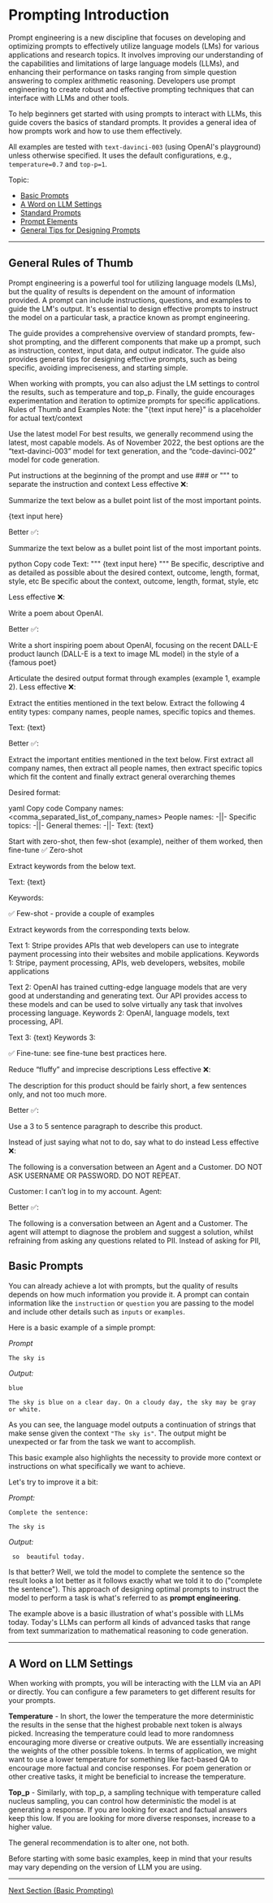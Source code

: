 # Prompting Introduction

Prompt engineering is a new discipline that focuses on developing and optimizing prompts to effectively utilize language models (LMs) for various applications and research topics. It involves improving our understanding of the capabilities and limitations of large language models (LLMs), and enhancing their performance on tasks ranging from simple question answering to complex arithmetic reasoning. Developers use prompt engineering to create robust and effective prompting techniques that can interface with LLMs and other tools.

To help beginners get started with using prompts to interact with LLMs, this guide covers the basics of standard prompts. It provides a general idea of how prompts work and how to use them effectively.

All examples are tested with `text-davinci-003` (using OpenAI's playground) unless otherwise specified. It uses the default configurations, e.g., `temperature=0.7` and `top-p=1`.

Topic:
- [Basic Prompts](#basic-prompts)
- [A Word on LLM Settings](#a-word-on-llm-settings)
- [Standard Prompts](#standard-prompts)
- [Prompt Elements](#elements-of-a-prompt)
- [General Tips for Designing Prompts](#general-tips-for-designing-prompts)

---
## General Rules of Thumb 

Prompt engineering is a powerful tool for utilizing language models (LMs), but the quality of results is dependent on the amount of information provided. A prompt can include instructions, questions, and examples to guide the LM's output. It's essential to design effective prompts to instruct the model on a particular task, a practice known as prompt engineering.

The guide provides a comprehensive overview of standard prompts, few-shot prompting, and the different components that make up a prompt, such as instruction, context, input data, and output indicator. The guide also provides general tips for designing effective prompts, such as being specific, avoiding impreciseness, and starting simple.

When working with prompts, you can also adjust the LM settings to control the results, such as temperature and top_p. Finally, the guide encourages experimentation and iteration to optimize prompts for specific applications.
Rules of Thumb and Examples
Note: the "{text input here}" is a placeholder for actual text/context

Use the latest model
For best results, we generally recommend using the latest, most capable models. As of November 2022, the best options are the “text-davinci-003” model for text generation, and the “code-davinci-002” model for code generation.

Put instructions at the beginning of the prompt and use ### or """ to separate the instruction and context
Less effective ❌:

Summarize the text below as a bullet point list of the most important points.

{text input here}

Better ✅:

Summarize the text below as a bullet point list of the most important points.

python
Copy code
Text: """
{text input here}
"""
Be specific, descriptive and as detailed as possible about the desired context, outcome, length, format, style, etc
Be specific about the context, outcome, length, format, style, etc

Less effective ❌:

Write a poem about OpenAI.

Better ✅:

Write a short inspiring poem about OpenAI, focusing on the recent DALL-E product launch (DALL-E is a text to image ML model) in the style of a {famous poet}

Articulate the desired output format through examples (example 1, example 2).
Less effective ❌:

Extract the entities mentioned in the text below. Extract the following 4 entity types: company names, people names, specific topics and themes.

Text: {text}

Better ✅:

Extract the important entities mentioned in the text below. First extract all company names, then extract all people names, then extract specific topics which fit the content and finally extract general overarching themes

Desired format:

yaml
Copy code
Company names: <comma_separated_list_of_company_names>
People names: -||-
Specific topics: -||-
General themes: -||-
Text: {text}

Start with zero-shot, then few-shot (example), neither of them worked, then fine-tune
✅ Zero-shot

Extract keywords from the below text.

Text: {text}

Keywords:

✅ Few-shot - provide a couple of examples

Extract keywords from the corresponding texts below.

Text 1: Stripe provides APIs that web developers can use to integrate payment processing into their websites and mobile applications.
Keywords 1: Stripe, payment processing, APIs, web developers, websites, mobile applications

Text 2: OpenAI has trained cutting-edge language models that are very good at understanding and generating text. Our API provides access to these models and can be used to solve virtually any task that involves processing language.
Keywords 2: OpenAI, language models, text processing, API.

Text 3: {text}
Keywords 3:

✅ Fine-tune: see fine-tune best practices here.

Reduce “fluffy” and imprecise descriptions
Less effective ❌:

The description for this product should be fairly short, a few sentences only, and not too much more.

Better ✅:

Use a 3 to 5 sentence paragraph to describe this product.

Instead of just saying what not to do, say what to do instead
Less effective ❌:

The following is a conversation between an Agent and a Customer. DO NOT ASK USERNAME OR PASSWORD. DO NOT REPEAT.

Customer: I can’t log in to my account.
Agent:

Better ✅:

The following is a conversation between an Agent and a Customer. The agent will attempt to diagnose the problem and suggest a solution, whilst refraining from asking any questions related to PII. Instead of asking for PII,
## Basic Prompts

You can already achieve a lot with prompts, but the quality of results depends on how much information you provide it. A prompt can contain information like the `instruction` or `question` you are passing to the model and include other details such as `inputs` or `examples`. 

Here is a basic example of a simple prompt:

*Prompt*
```
The sky is
```

*Output:*
```
blue

The sky is blue on a clear day. On a cloudy day, the sky may be gray or white.
```

As you can see, the language model outputs a continuation of strings that make sense given the context `"The sky is"`. The output might be unexpected or far from the task we want to accomplish. 

This basic example also highlights the necessity to provide more context or instructions on what specifically we want to achieve.

Let's try to improve it a bit:

*Prompt:*
```
Complete the sentence: 

The sky is
```

*Output:*

```
 so  beautiful today.
```

Is that better? Well, we told the model to complete the sentence so the result looks a lot better as it follows exactly what we told it to do ("complete the sentence"). This approach of designing optimal prompts to instruct the model to perform a task is what's referred to as **prompt engineering**. 

The example above is a basic illustration of what's possible with LLMs today. Today's LLMs can perform all kinds of advanced tasks that range from text summarization to mathematical reasoning to code generation.

---
## A Word on LLM Settings

When working with prompts, you will be interacting with the LLM via an API or directly. You can configure a few parameters to get different results for your prompts. 

**Temperature** - In short, the lower the temperature the more deterministic the results in the sense that the highest probable next token is always picked. Increasing the temperature could lead to more randomness encouraging more diverse or creative outputs. We are essentially increasing the weights of the other possible tokens. In terms of application, we might want to use a lower temperature for something like fact-based QA to encourage more factual and concise responses. For poem generation or other creative tasks, it might be beneficial to increase the temperature. 

**Top_p** - Similarly, with top_p, a sampling technique with temperature called nucleus sampling, you can control how deterministic the model is at generating a response. If you are looking for exact and factual answers keep this low. If you are looking for more diverse responses, increase to a higher value. 

The general recommendation is to alter one, not both.

Before starting with some basic examples, keep in mind that your results may vary depending on the version of LLM you are using. 


---
[Next Section (Basic Prompting)](./prompts-basic-usage.md)
